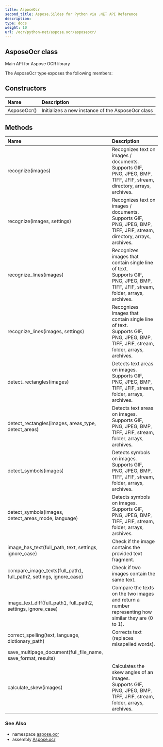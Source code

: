 ```yaml
---
title: AsposeOcr
second_title: Aspose.Sildes for Python via .NET API Reference
description: 
type: docs
weight: 10
url: /ocr/python-net/aspose.ocr/asposeocr/
---
```


## AsposeOcr class

Main API for Aspose OCR library

The AsposeOcr type exposes the following members:
## Constructors
| Name | Description |
| :- | :- |
|AsposeOcr()|Initializes a new instance of the AsposeOcr class|
## Methods
| Name | Description |
| :- | :- |
|recognize(images)|Recognizes text on images / documents.<br/>            Supports GIF, PNG, JPEG, BMP, TIFF, JFIF, stream, directory, arrays, archives.|
|recognize(images, settings)|Recognizes text on images / documents.<br/>            Supports GIF, PNG, JPEG, BMP, TIFF, JFIF, stream, directory, arrays, archives.|
|recognize_lines(images)|Recognizes images that contain single line of text.<br/>            Supports GIF, PNG, JPEG, BMP, TIFF, JFIF, stream, folder, arrays, archives.|
|recognize_lines(images, settings)|Recognizes images that contain single line of text.<br/>            Supports GIF, PNG, JPEG, BMP, TIFF, JFIF, stream, folder, arrays, archives.|
|detect_rectangles(images)|Detects text areas on images.<br/>            Supports GIF, PNG, JPEG, BMP, TIFF, JFIF, stream, folder, arrays, archives.|
|detect_rectangles(images, areas_type, detect_areas)|Detects text areas on images.<br/>            Supports GIF, PNG, JPEG, BMP, TIFF, JFIF, stream, folder, arrays, archives.|
|detect_symbols(images)|Detects symbols on images.<br/>            Supports GIF, PNG, JPEG, BMP, TIFF, JFIF, stream, folder, arrays, archives.|
|detect_symbols(images, detect_areas_mode, language)|Detects symbols on images.<br/>            Supports GIF, PNG, JPEG, BMP, TIFF, JFIF, stream, folder, arrays, archives.|
|image_has_text(full_path, text, settings, ignore_case)|Check if the image contains the provided text fragment.|
|compare_image_texts(full_path1, full_path2, settings, ignore_case)|Check if two images contain the same text.|
|image_text_diff(full_path1, full_path2, settings, ignore_case)|Compare the texts on the two images and return a number representing how similar they are (0 to 1).|
|correct_spelling(text, language, dictionary_path)|Corrects text (replaces misspelled words).|
|save_multipage_document(full_file_name, save_format, results)|  |
|calculate_skew(images)|Calculates the skew angles of an images.<br/>            Supports GIF, PNG, JPEG, BMP, TIFF, JFIF, stream, folder, arrays, archives.|

### See Also

* namespace [aspose.ocr](/ocr/python-net/aspose.ocr/)
* assembly [Aspose.ocr](/ocr/python-net/)

